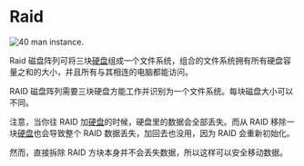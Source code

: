 # Raid

![40 man instance.](oredict:oc:raid)

Raid 磁盘阵列可将三块[硬盘](../item/hdd1.md)组成一个文件系统，组合的文件系统拥有所有硬盘容量之和的大小，并且所有与其相连的电脑都能访问。

RAID 磁盘阵列需要三块硬盘方能工作并识别为一个文件系统。每块磁盘大小可以不同。

注意，当你往 RAID 加[硬盘](../item/hdd1.md)的时候，硬盘里的数据会全部丢失。而从 RAID 移除一块[硬盘](../item/hdd1.md)也会导致整个 RAID 数据丢失，加回去也没用，因为 RAID 会重新初始化。

然而，直接拆除 RAID 方块本身并不会丢失数据，所以这样可以安全移动数据。
